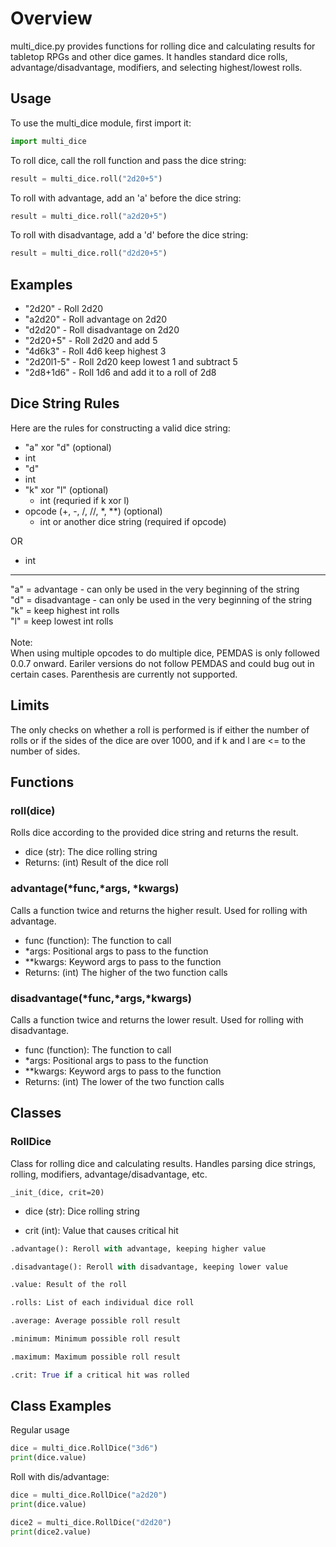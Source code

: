 # Overview

multi_dice.py provides functions for rolling dice and calculating results for tabletop RPGs and other dice games. It handles standard dice rolls, advantage/disadvantage, modifiers, and selecting highest/lowest rolls.

## Usage

To use the multi_dice module, first import it:

```py
import multi_dice
```

To roll dice, call the roll function and pass the dice string:

```py
result = multi_dice.roll("2d20+5")
```

To roll with advantage, add an 'a' before the dice string:

```py
result = multi_dice.roll("a2d20+5")
```

To roll with disadvantage, add a 'd' before the dice string:

```py
result = multi_dice.roll("d2d20+5")
```

## Examples

* "2d20" - Roll 2d20
* "a2d20" - Roll advantage on 2d20
* "d2d20" - Roll disadvantage on 2d20
* "2d20+5" - Roll 2d20 and add 5
* "4d6k3" - Roll 4d6 keep highest 3
* "2d20l1-5" - Roll 2d20 keep lowest 1 and subtract 5
* "2d8+1d6" - Roll 1d6 and add it to a roll of 2d8

## Dice String Rules

Here are the rules for constructing a valid dice string:

* "a" xor "d" (optional)
* int
* "d"
* int
* "k" xor "l" (optional)
  * int   (requried if k xor l)
* opcode (+, -, /, //, *, **) (optional)
  * int or another dice string    (required if opcode)

OR

* int

___

"a" = advantage - can only be used in the very beginning of the string\
"d" = disadvantage - can only be used in the very beginning of the string\
"k" = keep highest int rolls\
"l" = keep lowest int rolls\
\
Note:\
When using multiple opcodes to do multiple dice, PEMDAS is only followed 0.0.7 onward. Eariler versions do not follow PEMDAS and could bug out in certain cases. Parenthesis are currently not supported.

## Limits

The only checks on whether a roll is performed is if either the number of rolls or if the sides of the dice are over 1000, and if k and l are <= to the number of sides.

## Functions

### roll(dice)

Rolls dice according to the provided dice string and returns the result.

* dice (str): The dice rolling string
* Returns: (int) Result of the dice roll

### advantage(*func,*args, *kwargs)

Calls a function twice and returns the higher result. Used for rolling with advantage.

* func (function): The function to call
* *args: Positional args to pass to the function
* **kwargs: Keyword args to pass to the function
* Returns: (int) The higher of the two function calls

### disadvantage(*func,*args,*kwargs)

Calls a function twice and returns the lower result. Used for rolling with disadvantage.

* func (function): The function to call
* *args: Positional args to pass to the function
* **kwargs: Keyword args to pass to the function
* Returns: (int) The lower of the two function calls

## Classes

### RollDice

Class for rolling dice and calculating results. Handles parsing dice strings, rolling, modifiers, advantage/disadvantage, etc.

`_init_(dice, crit=20)`

* dice (str): Dice rolling string

* crit (int): Value that causes critical hit

```py
.advantage(): Reroll with advantage, keeping higher value

.disadvantage(): Reroll with disadvantage, keeping lower value

.value: Result of the roll

.rolls: List of each individual dice roll

.average: Average possible roll result

.minimum: Minimum possible roll result

.maximum: Maximum possible roll result

.crit: True if a critical hit was rolled
```

## Class Examples

Regular usage

```py
dice = multi_dice.RollDice("3d6")
print(dice.value)
```

Roll with dis/advantage:

```py
dice = multi_dice.RollDice("a2d20")
print(dice.value)

dice2 = multi_dice.RollDice("d2d20")
print(dice2.value)
```
